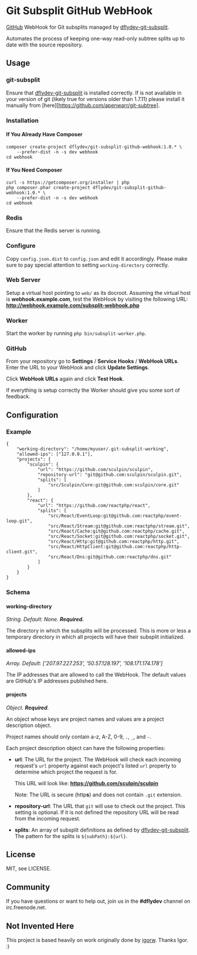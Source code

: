 Git Subsplit GitHub WebHook
===========================

[GitHub][1] WebHook for Git subsplits managed by [dflydev-git-subsplit][2].

Automates the process of keeping one-way read-only subtree splits up to date
with the source repository.


Usage
-----

### git-subsplit

Ensure that [dflydev-git-subsplit][2] is installed correctly. If is not available
in your version of git (likely true for versions older than 1.7.11)
please install it manually from [here][https://github.com/apenwarr/git-subtree].


### Installation

#### If You Already Have Composer

    composer create-project dflydev/git-subsplit-github-webhook:1.0.* \
        --prefer-dist -n -s dev webhook
    cd webhook

#### If You Need Composer

    curl -s https://getcomposer.org/installer | php
    php composer.phar create-project dflydev/git-subsplit-github-webhook:1.0.* \
        --prefer-dist -n -s dev webhook
    cd webhook

### Redis

Ensure that the Redis server is running.

### Configure

Copy `config.json.dist` to `config.json` and edit it accordingly. Please make sure
to pay special attention to setting `working-directory` correctly.

### Web Server

Setup a virtual host pointing to `web/` as its docroot. Assuming the virtual host
is **webhook.example.com**, test the WebHook by visiting the following URL:
**http://webhook.example.com/subsplit-webhook.php**

### Worker

Start the worker by running `php bin/subsplit-worker.php`.

### GitHub

From your repository go to **Settings** / **Service Hooks** / **WebHook URLs**.
Enter the URL to your WebHook and click **Update Settings**.

Click **WebHook URLs** again and click **Test Hook**.

If everything is setup correctly the Worker should give you some sort of feedback.


Configuration
-------------

### Example

```
{
    "working-directory": "/home/myuser/.git-subsplit-working",
    "allowed-ips": ["127.0.0.1"],
    "projects": {
        "sculpin": {
            "url": "https://github.com/sculpin/sculpin",
            "repository-url": "git@github.com:sculpin/sculpin.git",
            "splits": [
                "src/Sculpin/Core:git@github.com:sculpin/core.git"
            ]
        },
        "react": {
            "url": "https://github.com/reactphp/react",
            "splits": [
                "src/React/EventLoop:git@github.com:reactphp/event-loop.git",
                "src/React/Stream:git@github.com:reactphp/stream.git",
                "src/React/Cache:git@github.com:reactphp/cache.git",
                "src/React/Socket:git@github.com:reactphp/socket.git",
                "src/React/Http:git@github.com:reactphp/http.git",
                "src/React/HttpClient:git@github.com:reactphp/http-client.git",
                "src/React/Dns:git@github.com:reactphp/dns.git"
            ]
        }
    }
}
```

### Schema

#### working-directory

*String. Default: None. **Required.***

The directory in which the subsplits will be processed. This is more or less
a temporary directory in which all projects will have their subsplit initialized.

#### allowed-ips

*Array. Default: ['207.97.227.253', '50.57.128.197', '108.171.174.178']*

The IP addresses that are allowed to call the WebHook. The default values are
GitHub's IP addresses published here.

#### projects

*Object. **Required**.*

An object whose keys are project names and values are a project description
object.

Project names should only contain a-z, A-Z, 0-9, `.`, `_`, and `-`.

Each project description object can have the following properties:

 * **url**:
   The URL for the project. The WebHook will check each incoming request's
   `url` property against each project's listed `url` property to determine
   which project the request is for.
   
   This URL will look like: **https://github.com/sculpin/sculpin**
   
   Note: The URL is secure (http**s**) and does not contain `.git` extension.
 * **repository-url**:
   The URL that `git` will use to check out the project. This setting is
   optional. If it is not defined the repository URL will be read from the
   incoming request.
 * **splits**:
   An array of subsplit definitions as defined by [dflydev-git-subsplit][2].
   The pattern for the splits is `${subPath}:${url}`.


License
-------

MIT, see LICENSE.


Community
---------

If you have questions or want to help out, join us in the
**#dflydev** channel on irc.freenode.net.


Not Invented Here
-----------------

This project is based heavily on work originally done by [igorw][4].
Thanks Igor. :)


[1]: https://github.com
[2]: https://github.com/dflydev/git-subsplit
[3]: http://getcomposer.org
[4]: https://igor.io
[5]: https://github.com/apenwarr/git-subtree
